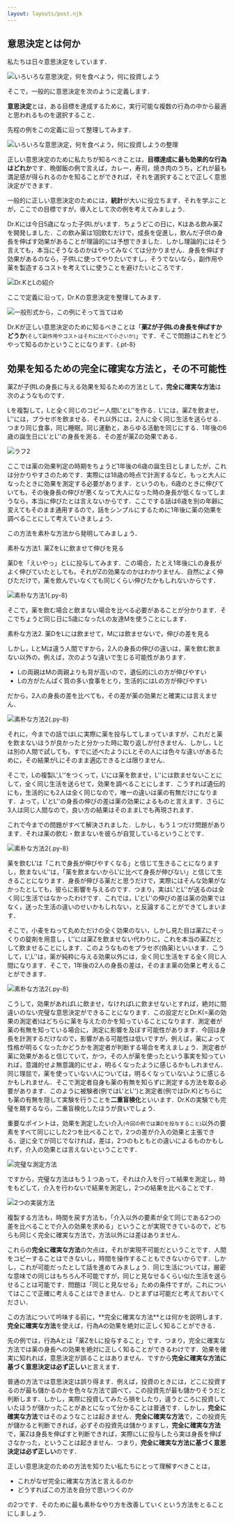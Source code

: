 ```yaml
---
layout: layouts/post.njk
---
```


## 意思決定とは何か

私たちは日々意思決定をしています．

![いろいろな意思決定，何を食べよう，何に投資しよう](/img/stats/2つの意思決定.png)

そこで，一般的に意思決定を次のように定義します．

<div class="border-l-8 border-blue-700 bg-blue-100 py-2 px-4 rounded my-8">
<div class="leading-[34px]"><b>意思決定</b>とは，ある<yul>目標を達成</yul>するために，実行可能な<yul>複数の行為</yul>の中から最適と思われるものを<yul>選択する</yul>こと．</div>
</div>

先程の例をこの定義に沿って整理してみます．

![いろいろな意思決定，何を食べよう，何に投資しようの整理](/img/stats/2つの例に意思決定のあてはめ.png)

正しい意思決定のために私たちが知るべきことは，**目標達成に最も効果的な行為はどれか**です．晩御飯の例で言えば，カレー，寿司，焼き肉のうち，どれが最も満足感が得られるのかを知ることができれば，それを選択することで正しく意思決定ができます．

一般的に正しい意思決定のためには，**統計**が大いに役立ちます．それを学ぶことが，ここでの目標ですが，導入として次の例を考えてみましょう．

<div class="border-l-8 border-yellow-400 bg-yellow-50 py-4 px-4 rounded my-8">
<div class="leading-[34px]">Dr.Kには今日5歳になった子供Lがいます．ちょうどこの日に，Kはある飲み薬Zを開発しました．この飲み薬は1回飲むだけで，成長を促進し，飲んだ子供の身長を伸ばす効果があることが理論的には予想できました．しかし理論的にはそう言えても，本当にそうなるのかはやってみなくては分かりません．身長を伸ばす効果があるのなら，子供Lに使ってやりたいですし，そうでないなら，副作用や薬を製造するコストを考えてLに使うことを避けたいところです．</div></div>

![Dr.KとLの紹介](/img/stats/DrKと子供Lの紹介.png)

ここで定義に沿って，Dr.Kの意思決定を整理してみます．

![一般形式から，この例にそって当てはめ](/img/stats/Dr.Kの意思決定.png)

Dr.Kが正しい意思決定のために知るべきことは「**薬Zが子供Lの身長を伸ばすかどうか**<small>(そして副作用やコストはそれに比べて小さいか)</small>」です．そこで問題はこれをどうやって知るのかということになります．{.pt-8}

## 効果を知るための完全に確実な方法と，その不可能性

薬Zが子供Lの身長に与える効果を知るための方法として，**完全に確実な方法**は次のようなものです．

<div class="border-l-8 border-yellow-400 bg-yellow-50 py-4 px-4 rounded my-8">
<div class="leading-[34px]">Lを複製して，Lと全く同じのコピー人間L'とL''を作る．L'には，薬Zを飲ませ，L''には，プラセボを飲ませる．それ以外には，2人に全く同じ生活を送らせる．つまり同じ食事，同じ睡眠，同じ運動と，あらゆる活動を同じにする．1年後の6歳の誕生日にL'とL''の身長を測る．その差が薬Zの効果である．</div></div>

![ラフ2](/img/stats/薬の効果を知るための完全で確実な方法.png)

<div class="leading-4 text-sm mt-4">ここでは薬の効果判定の時期をちょうど1年後の6歳の誕生日としましたが，これは分かりやすさのためです．実際には18歳の時点で計測するなど，もっと大人になったときに効果を測定する必要があります．というのも，6歳のときに伸びていても，その後身長の伸びが悪くなって大人になった時の身長が低くなってしまうなら，本当に伸びたとは言えないからです．ここでする話は6歳を別の年齢に変えてもそのまま通用するので，話をシンプルにするために1年後に薬の効果を調べることにして考えていきましょう．</div>

この方法を素朴な方法から発明してみましょう．

<div class="text-2xl pt-6">素朴な方法1. 薬ZをLに飲ませて伸びを見る</div>

薬Dを「えいやっ」とLに投与してみます．この場合，たとえ1年後にLの身長がよく伸びていたとしても，それがZの効果なのかはわかりません．自然によく伸びただけで，薬を飲んでいなくても同じくらい伸びたかもしれないからです．

![素朴な方法1](/img/stats/素朴な方法1.png){.py-8}


そこで，薬を飲む場合と飲まない場合を比べる必要があることが分かります．そこでちょうど同じ日に5歳になったLの友達Mを使うことにします．

<div class="text-2xl pt-6">素朴な方法2. 薬DをLには飲ませて，Mには飲ませないで，伸びの差を見る</div>

しかし，LとMは違う人間ですから，2人の身長の伸びの違いは，薬を飲む飲まない以外の，例えば，次のような違いで生じる可能性があります．

- Lの両親はMの両親よりも背が高いので，遺伝的にLの方が伸びやすい
- Lの方がたんぱく質の多い食事をとり，生活的にはLの方が伸びやすい

だから，2人の身長の差を比べても，その差が薬の効果だと確実には言えません．

![素朴な方法2](/img/stats/素朴な方法2.png){.py-8}






それに，今までの話ではLに実際に薬を投与してしまっていますが，これだと薬を飲まないほうが良かったと分かった時に取り返しが付きません．しかし，Lとは別の人間で試しても，すでに述べたようにLとその人には色々な違いがあるために，その結果がLにそのまま適応できるとは限りません．

そこで，Lの複製L',L''をつくって，L'には薬を飲ませ，L''には飲ませないことにして，全く同じ生活を送らせて，効果を調べることにします．こうすれば遺伝的にも，生活的にも2人は全く同じなので，唯一の違いは薬の有無だけになります．よって，L'とL''の身長の伸びの差は薬の効果によるものと言えます．さらに3人は同じ人間なので，良い方の結果はそのままLでも再現されます．

これで今までの問題がすべて解決されました．しかし，もう１つだけ問題があります．それは薬の飲む・飲まないを彼らが自覚しているということです．

![素朴な方法2](/img/stats/プラセボなし.png){.py-8}

薬を飲むL'は「これで身長が伸びやすくなる」と信じて生きることになりますし，飲まないL''は，「薬を飲まないからL'に比べて身長が伸びない」と信じて生きることになります．身長が伸びる薬だと思うだけで，実際にはそんな効果がなかったとしても，彼らに影響を与えるのです．つまり，実はL'とL''が送るのは全く同じ生活ではなかったわけです．これでは，L'とL''の伸びの差は薬の効果ではなく，送った生活の違いのせいかもしれない，と反論することができてしまいます．

そこで，小麦をねって丸めただけの全く効果のない，しかし見た目は薬Zにそっくりの錠剤を用意し，L''には薬Zを飲ませない代わりに，これを本当の薬Zだとして飲ませることにします．このようなものをプラセボ(偽薬)といいます．こうして，L',L''は，薬が純粋に与える効果以外には，全く同じ生活をする全く同じ人間になります．そこで，1年後の2人の身長の差は，そのまま薬の効果と考えることができます．

![素朴な方法2](/img/stats/薬の効果を知るための完全で確実な方法-プラセボコメントつき.png){.py-8}


こうして，効果があればLに飲ませ，なければLに飲ませないとすれば，絶対に間違いのない完璧な意思決定ができることになります．<sidenote-number></sidenote-number><sidenote>この設定だとDr.K(=薬の効果の測定者)はどちらに薬を与えたのかを知っていることになります．測定者が薬の有無を知っている場合に，測定に影響を及ぼす可能性があります．今回は身長を計測するだけなので，影響がある可能性は低いですが，例えば，薬によって性格が明るくなったかどうかを測定者が判断する場合を考えましょう．測定者が薬に効果があると信じていて，かつ，その人が薬を使ったという事実を知っていれば，意識的せよ無意識的にせよ，明るくなったように感じるかもしれません．同じ理屈で，薬を使っていない人については，明るくなっていないように感じるかもしれません．そこで測定者自身も薬の有無を知らずに測定する方法を取る必要があります．このように被験者(例ではL'とL'')と測定者(例ではDr.K)どちらにも薬の有無を隠して実験を行うことを**二重盲検化**といいます．Dr.Kの実験でも完璧を期するなら，二重盲検化したほうが良いでしょう．</sidenote>

重要なポイントは，効果を測定したい介入<small>(今回の例では薬Dを投与すること)</small>以外の要素をすべて同じにした2つを比べることで，2つの差が介入の効果と主張できる，逆に全てが同じでなければ，差は，2つのもともとの違いによるものかもしれず，介入の効果とは言えないということです．

![完璧な測定方法](/img/stats/完璧な測定方法.png)

ですから，完璧な方法はもう１つあって，それは介入を行って結果を測定し，時をもどして，介入を行わないで結果を測定し，2つの結果を比べることです．

![2つの実装方法](/img/stats/2つの実装方法.png)

複製する方法も，時間を戻す方法も，「介入以外の要素が全て同じである2つの差を比べることで介入の効果を求める」ということが実現できているので，どちらも同じく完全に確実な方法で，方法以外には差はありません．

これらの**完全に確実な方法**の欠点は，それが実現不可能だということです．人間をコピーすることはできないし，時間を操作することもできないからです．しかし，これが可能だったとして話を進めてみましょう．<sidenote-number></sidenote-number><sidenote>同じ生活については，厳密な意味での同じはもちろん不可能ですが，同じと見なせるくらい似た生活を送らせることは可能です．問題は「同じと見なせる」ための条件ですが，これについてはここで正確に考えることはできません．ひとまずは可能だと考えておいてください．</sidenote>



<div class="hidden">
この方法について吟味する前に，**完全に確実な方法**とは何かを説明します．

<div class="border-l-8 border-blue-700 bg-blue-100 py-2 px-4 rounded my-8">
<div class="leading-[34px]"><b>完全に確実な方法</b>を使えば，行為Aの効果を絶対に正しく知ることができる．</div>
</div>

先の例では，行為Aとは「薬ZをLに投与すること」です．つまり，完全に確実な方法では薬の身長への効果を絶対に正しく知ることができるわけです．効果を確実に知れれば，意思決定が誤ることはありません．ですから**完全に確実な方法に基づく意思決定は必ず正しい**と言えます．

普通の方法では意思決定は誤り得ます．例えば，投資のときには，どこに投資するのが最も儲かるのかを色々な方法で調べて，この投資先が最も儲かりそうだと判断します．しかし，実際に投資してみたら損をしたり，違うところに投資していたほうが儲かったことがあとになって分かることは普通です．しかし，**完全に確実な方法**ではそのようなことは起きません．**完全に確実な方法**で，この投資先が儲かると判断できれば，必ずその投資先は儲かりますし，**完全に確実な方法**で，薬Zは身長を伸ばすと判断できれば，実際にLに投与したら実は身長を伸ばさなかった，ということは起きません．つまり，**完全に確実な方法に基づく意思決定は必ず正しい**のです．

正しい意思決定のための方法を知りたい私たちにとって理解すべきことは，

- これがなぜ完全に確実な方法と言えるのか
- どうすればこの方法を自分で思いつくのか

の2つです．そのために最も素朴なやり方を改善していくという方法をとることにしましょう．
</div>